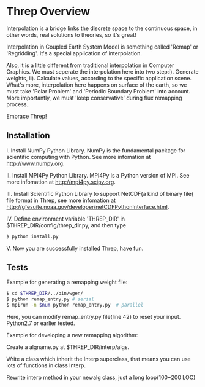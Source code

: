 Threp Overview
==============

Interpolation is a bridge links the discrete space to the continuous space, in other words, real solutions to theories, so it's great!

Interpolation in Coupled Earth System Model is something called 'Remap' or 'Regridding'. It's a special application of interpolation. 

Also, it is a little different from traditional interpolation in Computer Graphics. We must seperate the interpolation here into two step:i). Generate weights, ii). Calculate values, according to the specific application scene. What's more, interpolation here happens on surface of the earth, so we must take 'Polar Problem' and 'Periodic Boundary Problem' into account. More importantly, we must 'keep conservative' during flux remapping process..

Embrace Threp!


Installation
------------

I. Install NumPy Python Library. NumPy is the fundamental package for scientific computing with Python. See more infomation at http://www.numpy.org.

II. Install MPI4Py Python Library. MPI4Py is a Python version of MPI. See more infomation at http://mpi4py.scipy.org. 

III. Install Scientific Python Library to support NetCDF(a kind of binary file) file format in Threp, see more infomation at http://gfesuite.noaa.gov/developer/netCDFPythonInterface.html.

IV. Define environment variable 'THREP_DIR' in $THREP_DIR/config/threp_dir.py, and then type

``` bash
$ python install.py
```

V. Now you are successfully installed Threp, have fun.


Tests
-----

Example for generating a remapping weight file:

``` bash
$ cd $THREP_DIR/../bin/wgen/
$ python remap_entry.py	# serial
$ mpirun -n $num python remap_entry.py	# parallel
```  

Here, you can modify remap_entry.py file(line 42) to reset your input. 
Python2.7 or earlier tested.

Example for developing a new remapping algorithm:

  Create a algname.py at $THREP_DIR/interp/algs.

  Write a class which inherit the Interp superclass, that means you can use lots of functions in class Interp.

  Rewrite interp method in your newalg class, just a long loop(100~200 LOC)

